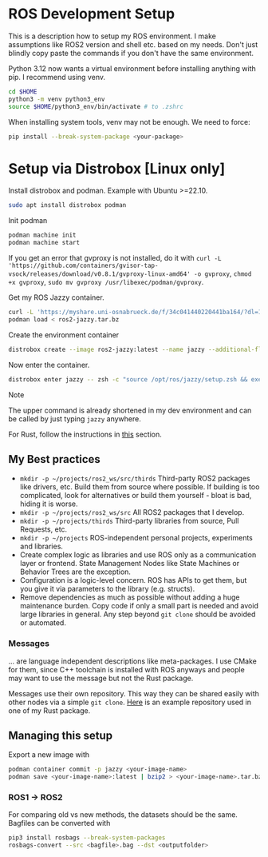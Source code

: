 # ROS Development Setup

This is a description how to setup my ROS environment. I make assumptions like ROS2 version and shell etc. based on my needs. Don't just blindly copy paste the commands if you don't have the same environment.

Python 3.12 now wants a virtual environment before installing anything with pip. I recommend using venv.
```zsh
cd $HOME
python3 -m venv python3_env
source $HOME/python3_env/bin/activate # to .zshrc
```

When installing system tools, venv may not be enough. We need to force:
```zsh
pip install --break-system-package <your-package>
```

# Setup via Distrobox [Linux only]

Install distrobox and podman. Example with Ubuntu >=22.10. 
```zsh
sudo apt install distrobox podman
```

Init podman
```zsh
podman machine init
podman machine start
```

If you get an error that gvproxy is not installed, do it with `curl -L 'https://github.com/containers/gvisor-tap-vsock/releases/download/v0.8.1/gvproxy-linux-amd64' -o gvproxy`, `chmod +x gvproxy`, `sudo mv gvproxy /usr/libexec/podman/gvproxy`.

Get my ROS Jazzy container.
```zsh
curl -L 'https://myshare.uni-osnabrueck.de/f/34c041440220441ba164/?dl=1' -o ros2-jazzy.tar.bz
podman load < ros2-jazzy.tar.bz
```

Create the environment container
```zsh
distrobox create --image ros2-jazzy:latest --name jazzy --additional-flags "--entrypoint /bin/zsh"
```

Now enter the container.
```zsh
distrobox enter jazzy -- zsh -c "source /opt/ros/jazzy/setup.zsh && exec zsh"
```

> [!NOTE]
> The upper command is already shortened in my dev environment and can be called by just typing `jazzy` anywhere.

For Rust, follow the instructions in [this](./rust/README.md) section.

## My Best practices

- `mkdir -p ~/projects/ros2_ws/src/thirds` Third-party ROS2 packages like drivers, etc. Build them from source where possible. If building is too complicated, look for alternatives or build them yourself - bloat is bad, hiding it is worse.
- `mkdir -p ~/projects/ros2_ws/src` All ROS2 packages that I develop.
- `mkdir -p ~/projects/thirds` Third-party libraries from source, Pull Requests, etc. 
- `mkdir -p ~/projects` ROS-independent personal projects, experiments and libraries.
- Create complex logic as libraries and use ROS only as a communication layer or frontend. State Management Nodes like State Machines or Behavior Trees are the exception.
- Configuration is a logic-level concern. ROS has APIs to get them, but you give it via parameters to the library (e.g. structs). 
- Remove dependencies as much as possible without adding a huge maintenance burden. Copy code if only a small part is needed and avoid large libraries in general. Any step beyond `git clone` should be avoided or automated.

### Messages
... are language independent descriptions like meta-packages. I use CMake for them, since C++ toolchain is installed with ROS anyways and people may want to use the message but not the Rust package.

Messages use their own repository. This way they can be shared easily with other nodes via a simple `git clone`. [Here](https://github.com/stelzo/lifis_msgs) is an example repository used in one of my Rust package.

## Managing this setup

Export a new image with 
```zsh
podman container commit -p jazzy <your-image-name>
podman save <your-image-name>:latest | bzip2 > <your-image-name>.tar.bz
```

### ROS1 -> ROS2

For comparing old vs new methods, the datasets should be the same. Bagfiles can be converted with
```bash
pip3 install rosbags --break-system-packages
rosbags-convert --src <bagfile>.bag --dst <outputfolder>
```

